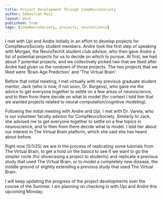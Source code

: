 ```yaml
---
title: Project Development Through CompNeuroSociety
author: Sebastian Ruiz
layout: post
published: true
tags: [CompNeuroSociety, projects, neuroscience]
---
```


I met with Upi and Andre initially in an effort to develop projects for CompNeuroSociety student members. Andre took the first step of speaking with Morgan, the NeuroTechX student club advisor, who then gave Andre a list of potential projects for us to decide on which to pursue. At first, we had about 7 potential projects, and we collectively picked two that we liked after Andre had given us the rundown of those projects. The two projects that we liked were 'Brain Age Prediction' and 'The Virtual Brain'.

Before that initial meeting, I met virtually with my previous graduate student mentor, Jack (who is now, if not soon, Dr. Burgess), who gave me the advice to get everyone together to settle on a few areas of neuroscience, and to then from there decide on what to model (for context I told him that we wanted projects related to neural computation/cognitive modeling). 

Following the initial meeting with Andre and Upi, I met with Dr. Varela, who is our volunteer faculty advisor for CompNeuroSociety. Similarly to Jack, she advised me to get everyone together to settle on a few topics in neuroscience, and to then from there decide what to model. I told her about our interest in The Virtual Brain platform, which she said she has heard about before.

Right now (5/1/25) we are in the process of replicating some tutorials from The Virtual Brain, to get a hold on the basics to see if we want to go the simpler route (for showcasing a project to students) and replicate a previous study that used The Virtual Brain, or to model a completely new disease, the middle ground of slightly extending a previous study that used The Virtual Brain.

I will keep updating the progress of the project developments over the course of the Summer. I am planning on checking in with Upi and Andre this upcoming Monday.